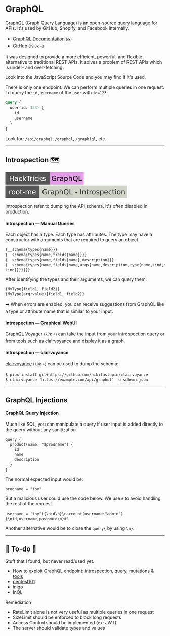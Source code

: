 # GraphQL

<div class="row row-cols-lg-2"><div>

[GraphQL](https://en.wikipedia.org/wiki/GraphQL) (Graph Query Language) is an open-source query language for APIs. It's used by GitHub, Shopify, and Facebook internally.

* [GraphQL Documentation](https://graphql.org/) <small>(⛪)</small>
* [GitHub](https://github.com/graphql/graphql-js) <small>(19.8k ⭐)</small>

It was designed to provide a more efficient, powerful, and flexible alternative to traditional REST APIs. It solves a problem of REST APIs which is under- and over-fetching.

Look into the JavaScript Source Code and you may find if it's used.
</div><div>

There is only one endpoint. We can perform multiple queries in one request. To query the `id,username` of the `user` with `id=123`:

```graphql
query {
  user(id: 123) {
    id
    username
  }
}
```

Look for: `/api/graphql`, `/graphql`, `/graphiql`, etc.
</div></div>

<hr class="sep-both">

## Introspection 🗺️

[![graphql](../../../../cybersecurity/_badges/hacktricks/graphql.svg)](https://book.hacktricks.xyz/network-services-pentesting/pentesting-web/graphql)
[![graphql_introspection](../../../../cybersecurity/_badges/rootme/web_server/graphql_introspection.svg)](https://www.root-me.org/en/Challenges/Web-Server/GraphQL-Introspection)

Introspection refer to dumping the API schema. It's often disabled in production.

<div class="row row-cols-lg-2"><div>

#### Introspection — Manual Queries

Each object has a type. Each type has attributes. The type may have a constructor with arguments that are required to query an object.

```text!
{__schema{types{name}}}
{__schema{types{name,fields{name}}}}
{__schema{types{name,fields{name},description}}}
{__schema{types{name,fields{name,args{name,description,type{name,kind,ofType{name, kind}}}}}}}
```

After identifying the types and their arguments, we can query them:

```text!
{MyType{field1, field2}}
{MyType(arg:value){field1, field2}}
```

➡️ When errors are enabled, you can receive suggestions from GraphQL like a type or attribute name that is similar to your input.
</div><div>

#### Introspection — Graphical WebUI

[GraphQL Voyager](https://graphql-kit.com/graphql-voyager/) <small>(7.7k ⭐)</small> can take the input from your introspection query or from tools such as [clairvoyance](#introspection--clairvoyance) and display it as a graph.

#### Introspection — clairvoyance

[clairvoyance](https://github.com/nikitastupin/clairvoyance) <small>(1.0k ⭐)</small> can be used to dump the schema:

```shell!
$ pipx install git+https://github.com/nikitastupin/clairvoyance
$ clairvoyance 'https://example.com/api/graphql' -o schema.json
```

</div></div>

<hr class="sep-both">

## GraphQL Injections

<div class="row row-cols-lg-2"><div>

#### GraphQL Query Injection

Much like SQL, you can manipulate a query if user input is added directly to the query without any sanitization.

```js!
query {
  product(name: "$prodname") {
    id
    name
    description
  }
}
```

The normal expected input would be:

```js!
prodname = "toy"
```

But a malicious user could use the code below. We use `#` to avoid handling the rest of the request.

```js!
username = 'toy"){\nid\n}\naccount(username:"admin"){\nid,username,password\n}#'
```

Another alternative would be to close the `query{` by using `\n}`.
</div><div>
</div></div>

<hr class="sep-both">

## 👻 To-do 👻

Stuff that I found, but never read/used yet.

<div class="row row-cols-lg-2"><div>

* [How to exploit GraphQL endpoint: introspection, query, mutations & tools](https://www.yeswehack.com/learn-bug-bounty/how-exploit-graphql-endpoint-bug-bounty)
* [pentest101](https://escape.tech/blog/pentest101/)
* [inigo](https://inigo.io/blog/graphql_injection_attacks)
* InQL
</div><div>

Remediation

* RateLimit alone is not very useful as multiple queries in one request
* SizeLimit should be enforced to block long requests
* Access Control should be implemented (ex: JWT)
* The server should validate types and values
</div></div>